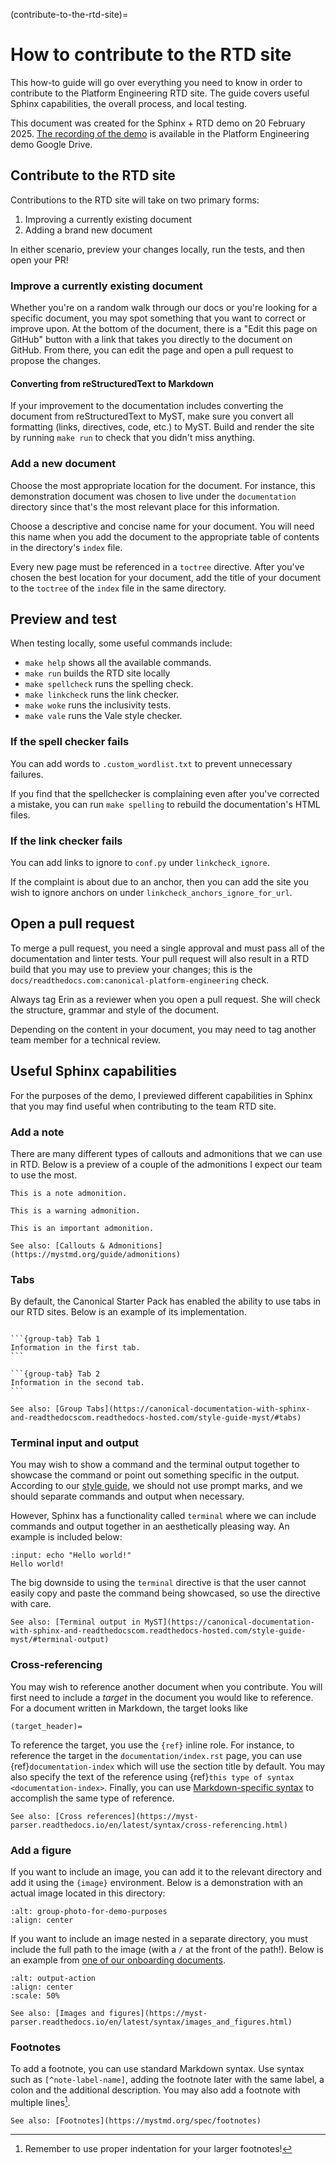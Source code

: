 (contribute-to-the-rtd-site)=
# How to contribute to the RTD site

This how-to guide will go over everything you need to know in order to
contribute to the Platform Engineering RTD site. The guide covers useful
Sphinx capabilities, the overall process, and local testing. 

This document was created for the Sphinx + RTD demo on 20 February 2025.
[The recording of the demo](https://drive.google.com/file/d/1atJceVvgPcFt3jwzLmwrmSZ6sxHRGGxs/view?usp=drive_link)
is available in the Platform Engineering demo Google Drive.

## Contribute to the RTD site

Contributions to the RTD site will take on two primary forms:
1. Improving a currently existing document
2. Adding a brand new document

In either scenario, preview your changes locally, run the tests, and then
open your PR!

### Improve a currently existing document

Whether you're on a random walk through our docs or you're looking for
a specific document, you may spot something that you want to correct or
improve upon. At the bottom of the document, there is a "Edit this page on GitHub"
button with a link that takes you directly to the document on GitHub. From there,
you can edit the page and open a pull request to propose the changes.

#### Converting from reStructuredText to Markdown

If your improvement to the documentation includes converting the document
from reStructuredText to MyST, make sure you convert all formatting (links, directives,
code, etc.) to MyST. Build and render the site by running `make run` to check
that you didn't miss anything.

### Add a new document

Choose the most appropriate location for the document. For instance,
this demonstration document was chosen to live under the `documentation` directory
since that's the most relevant place for this information. 

Choose a descriptive and concise name for your document. You will need this
name when you add the document to the appropriate table of contents in the
directory's `index` file. 

Every new page must be referenced in a `toctree` directive. After you've chosen
the best location for your document, add the title of your document to the
`toctree` of the `index` file in the same directory.

## Preview and test

When testing locally, some useful commands include:

* `make help` shows all the available commands.
* `make run` builds the RTD site locally
* `make spellcheck` runs the spelling check.
* `make linkcheck` runs the link checker.
* `make woke` runs the inclusivity tests.
* `make vale` runs the Vale style checker.

### If the spell checker fails

You can add words to `.custom_wordlist.txt` to prevent unnecessary failures.

If you find that the spellchecker is complaining even after you've
corrected a mistake, you can run `make spelling` to rebuild the documentation's
HTML files. 

### If the link checker fails

You can add links to ignore to `conf.py` under `linkcheck_ignore`. 

If the complaint is about due to an anchor, then you can add the
site you wish to ignore anchors on under `linkcheck_anchors_ignore_for_url`.

## Open a pull request

To merge a pull request, you need a single approval and must pass all of
the documentation and linter tests. Your pull request will also result in a RTD
build that you may use to preview your changes; this is the 
`docs/readthedocs.com:canonical-platform-engineering` check. 

Always tag Erin as a reviewer when you open a pull request. She will check the
structure, grammar and style of the document. 

Depending on the content in your document, you may need to tag another team member
for a technical review.

## Useful Sphinx capabilities

For the purposes of the demo, I previewed different capabilities in Sphinx
that you may find useful when contributing to the team RTD site.

### Add a note

There are many different types of callouts and admonitions
that we can use in RTD. Below is a preview of a couple of the
admonitions I expect our team to use the most.

```{note}
This is a note admonition.
```

```{warning}
This is a warning admonition.
```

```{important}
This is an important admonition. 
```

```{seealso}
See also: [Callouts & Admonitions](https://mystmd.org/guide/admonitions)
```

### Tabs

By default, the Canonical Starter Pack has enabled the ability to use
tabs in our RTD sites. Below is an example of its implementation.

````{tabs}

```{group-tab} Tab 1
Information in the first tab.
```

```{group-tab} Tab 2
Information in the second tab.
```

````

```{seealso}
See also: [Group Tabs](https://canonical-documentation-with-sphinx-and-readthedocscom.readthedocs-hosted.com/style-guide-myst/#tabs)
```

### Terminal input and output

You may wish to show a command and the terminal output together to showcase
the command or point out something specific in the output. According to our
[style guide](https://docs.ubuntu.com/styleguide/en), we should not use
prompt marks, and we should separate commands and output when necessary. 

However, Sphinx has a functionality called `terminal` where we can include
commands and output together in an aesthetically pleasing way. An example is
included below:

```{terminal}
:input: echo "Hello world!"
Hello world!
```

The big downside to using the `terminal` directive is that the user cannot
easily copy and paste the command being showcased, so use the directive with care. 

```{seealso}
See also: [Terminal output in MyST](https://canonical-documentation-with-sphinx-and-readthedocscom.readthedocs-hosted.com/style-guide-myst/#terminal-output)
```

### Cross-referencing

You may wish to reference another document when you contribute. You will first
need to include a *target* in the document you would like to reference. For a
document written in Markdown, the target looks like

```
(target_header)=
```

To reference the target, you use the `{ref}` inline role. For instance, to reference
the target in the `documentation/index.rst` page, you can use {ref}`documentation-index`
which will use the section title by default. You may also specify the text of the
reference using {ref}`this type of syntax <documentation-index>`. Finally, you can use
[Markdown-specific syntax](documentation-index) to accomplish the same type of reference.

```{seealso}
See also: [Cross references](https://myst-parser.readthedocs.io/en/latest/syntax/cross-referencing.html)
```

### Add a figure

If you want to include an image, you can add it to the relevant directory and add it
using the `{image}` environment. Below is a demonstration with an actual image located
in this directory:

```{image} image.png
:alt: group-photo-for-demo-purposes
:align: center
```

If you want to include an image nested in a separate directory, you must include
the full path to the image (with a `/` at the front of the path!). Below is
an example from [one of our onboarding documents](tmate-debug-ssh-self-hosted-runners).

```{image} /onboarding/how-to/images/use-tmate-debug-ssh-with-self-hosted-runners-2.png
:alt: output-action
:align: center
:scale: 50%
```

```{seealso}
See also: [Images and figures](https://myst-parser.readthedocs.io/en/latest/syntax/images_and_figures.html)
```

### Footnotes

To add a footnote, you can use standard Markdown syntax. Use syntax such as
`[^note-label-name]`, adding the footnote later with the same label, a colon and
the additional description. You may also add a footnote with multiple
lines[^note].

[^note]: Remember to use proper indentation for your larger footnotes!

```{seealso}
See also: [Footnotes](https://mystmd.org/spec/footnotes)
```